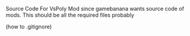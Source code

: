 Source Code For VsPoly Mod since gamebanana wants source code of mods.
This should be all the required files probably

(how to .gitignore)
